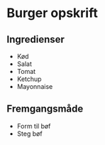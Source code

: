 # Burger opskrift

## Ingredienser
- Kød
- Salat
- Tomat
- Ketchup
- Mayonnaise

## Fremgangsmåde
- Form til bøf
- Steg bøf

